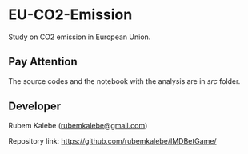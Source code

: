 # EU-CO2-Emission

Study on CO2 emission in European Union.


## Pay Attention
The source codes and the notebook with the analysis are in *src* folder.


## Developer

Rubem Kalebe (rubemkalebe@gmail.com)

Repository link: https://github.com/rubemkalebe/IMDBetGame/
